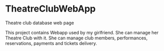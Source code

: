 # TheatreClubWebApp
Theatre club database web page

This project contains Webapp used by my girlfriend.
She can manage her Theatre Club with it. She can manage club members, performances, reservations, payments and tickets delivery. 
